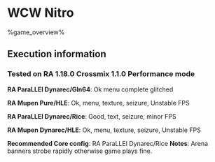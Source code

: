 # WCW Nitro 

%game_overview%

## Execution information

### Tested on RA 1.18.0 Crossmix 1.1.0 Performance mode

**RA ParaLLEl Dynarec/Gln64**: Ok menu complete glitched

**RA Mupen Pure/HLE**: Ok, menu, texture, seizure, Unstable FPS

**RA ParaLLEl Dynarec/Rice**: Good, text, seizure, minor FPS

**RA Mupen Dynarec/HLE**: Ok, menu, texture, seizure, Unstable FPS

**Recommended Core config**: RA ParaLLEl Dynarec/Rice
**Notes**: Arena banners strobe rapidly otherwise game plays fine.